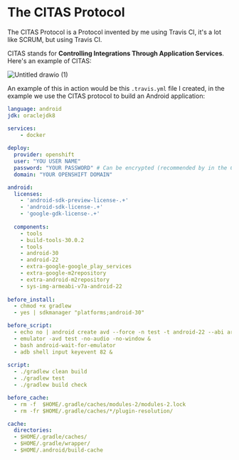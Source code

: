 # The CITAS Protocol 

The CITAS Protocol is a Protocol invented by me using Travis CI, it's a lot like SCRUM, but using Travis CI.

CITAS stands for **Controlling Integrations Through Application Services**. Here's an example of CITAS: 

![Untitled drawio (1)](https://user-images.githubusercontent.com/20936398/142917731-c446cba0-17ba-4215-9201-4fa920616312.png)

An example of this in action would be this `.travis.yml` file I created, in the example we use the CITAS protocol to build an Android application: 

```yaml
language: android
jdk: oraclejdk8

services: 
    - docker 
    
deploy:
  provider: openshift
  user: "YOU USER NAME"
  password: "YOUR PASSWORD" # Can be encrypted (recommended by in the CITAS protocol)
  domain: "YOUR OPENSHIFT DOMAIN"

android:
  licenses:
    - 'android-sdk-preview-license-.+'
    - 'android-sdk-license-.+'
    - 'google-gdk-license-.+'
 
  components:
    - tools
    - build-tools-30.0.2
    - tools
    - android-30
    - android-22
    - extra-google-google_play_services
    - extra-google-m2repository
    - extra-android-m2repository
    - sys-img-armeabi-v7a-android-22
 
before_install:
  - chmod +x gradlew
  - yes | sdkmanager "platforms;android-30"

before_script:
  - echo no | android create avd --force -n test -t android-22 --abi armeabi-v7a
  - emulator -avd test -no-audio -no-window &
  - bash android-wait-for-emulator
  - adb shell input keyevent 82 &
  
script:
  - ./gradlew clean build
  - ./gradlew test
  - ./gradlew build check

before_cache:
  - rm -f  $HOME/.gradle/caches/modules-2/modules-2.lock
  - rm -fr $HOME/.gradle/caches/*/plugin-resolution/

cache:
  directories:
  - $HOME/.gradle/caches/
  - $HOME/.gradle/wrapper/
  - $HOME/.android/build-cache
```

